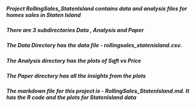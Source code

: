 ##### Project RollingSales_StatenIsland contains data and analysis files for homes sales in Staten Island
##### There are 3 subdirectories Data , Analysis and Paper 
##### The Data Directory has the data file - rollingsales_statenisland.csv. 
##### The Analysis directory has the plots of Sqft vs Price 
##### The Paper directory has all the insights from the plots
##### The markdown file for this project is - RollingSales_StatenIsland.md. It has the R code and the plots for StatenIsland data
